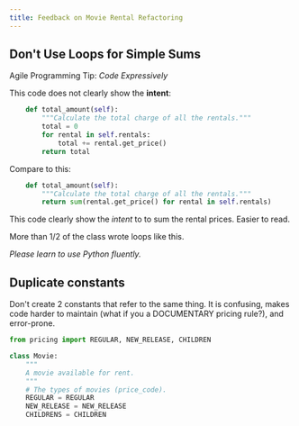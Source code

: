 ```yaml
---
title: Feedback on Movie Rental Refactoring
---
```


## Don't Use Loops for Simple Sums

Agile Programming Tip: *Code Expressively*

This code does not clearly show the **intent**:
```python
    def total_amount(self):
        """Calculate the total charge of all the rentals."""
        total = 0
        for rental in self.rentals:
            total += rental.get_price()
        return total
```

Compare to this:
```python
    def total_amount(self):
        """Calculate the total charge of all the rentals."""
        return sum(rental.get_price() for rental in self.rentals)
```

This code clearly show the *intent* to to sum the rental prices.
Easier to read.

More than 1/2 of the class wrote loops like this.

*Please learn to use Python fluently.*


## Duplicate constants

Don't create 2 constants that refer to the same thing.
It is confusing, makes code harder to maintain (what if
you a DOCUMENTARY pricing rule?), and error-prone.

```python
from pricing import REGULAR, NEW_RELEASE, CHILDREN

class Movie:
    """
    A movie available for rent.
    """
    # The types of movies (price_code). 
    REGULAR = REGULAR
    NEW_RELEASE = NEW_RELEASE
    CHILDRENS = CHILDREN
```
